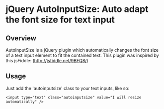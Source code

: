 jQuery AutoInputSize: Auto adapt the font size for text input
=============================================================

Overview
--------
AutoInputSize is a jQuery plugin which automatically changes the font size of a text input element to fit the contained text.
This plugin was inspired by this jsFiddle: (http://jsfiddle.net/9BFQ8/)

Usage
-----
Just add the 'autoinputsize' class to your text inputs, like so:

    <input type="text" class="autoinputsize" value="I will resize automatically" />